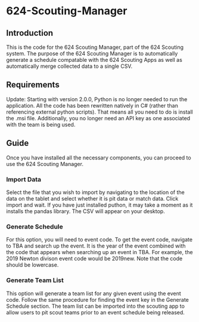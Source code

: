 # 624-Scouting-Manager

## Introduction 
This is the code for the 624 Scouting Manager, part of the 624 Scouting system. The purpose of the 624 Scouting Manager is to automatically generate a schedule compatable with the 624 Scouting Apps as well as automatically merge collected data to a single CSV.

## Requirements
Update: Starting with version 2.0.0, Python is no longer needed to run the application. All the code has been rewritten natively in C# (rather than referencing external python scripts). That means all you need to do is install the .msi file. Additionally, you no longer need an API key as one associated with the team is being used.

## Guide
Once you have installed all the necessary components, you can proceed to use the 624 Scouting Manager.

### Import Data
Select the file that you wish to import by navigating to the location of the data on the tablet and select whether it is pit data or match data. Click import and wait. If you have just installed puthon, it may take a moment as it installs the pandas library. The CSV will appear on your desktop. 

### Generate Schedule
For this option, you will need to event code. To get the event code, navigate to TBA and search up the event. It is the year of the event combined with the code that appears when searching up an event in TBA. For example, the 2019 Newton divison event code would be 2019new. Note that the code should be lowercase. 

### Generate Team List
This option will generate a team list for any given event using the event code. Follow the same procedure for finding the event key in the Generate Schedule section. The team list can be imported into the scouting app to allow users to pit scout teams prior to an event schedule being released.
